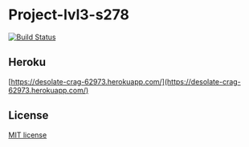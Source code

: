 # Project-lvl3-s278

[![Build Status](https://travis-ci.org/bondarenkosa/project-lvl3-s278.svg?branch=master)](https://travis-ci.org/bondarenkosa/project-lvl3-s278)

## Heroku

[https://desolate-crag-62973.herokuapp.com/](https://desolate-crag-62973.herokuapp.com/)

## License

[MIT license](http://opensource.org/licenses/MIT)
